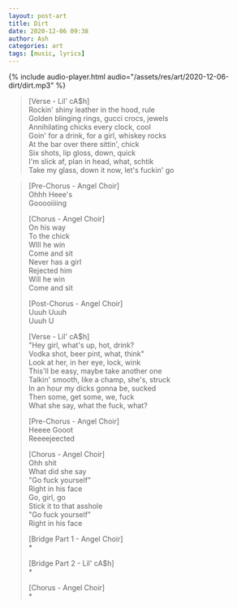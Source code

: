 ```yaml
---
layout: post-art
title: Dirt
date: 2020-12-06 09:38
author: Ash
categories: art
tags: [music, lyrics]
---
```


{% include audio-player.html audio="/assets/res/art/2020-12-06-dirt/dirt.mp3" %}

> [Verse - Lil' cA$h]  
> Rockin' shiny leather in the hood, rule  
> Golden blinging rings, gucci crocs, jewels  
> Annihilating chicks every clock, cool  
> Goin' for a drink, for a girl, whiskey rocks  
> At the bar over there sittin', chick  
> Six shots, lip gloss, down, quick  
> I'm slick af, plan in head, what, schtik  
> Take my glass, down it now, let's fuckin' go  

<!-- more -->

> [Pre-Chorus - Angel Choir]  
> Ohhh Heee's  
> Gooooiiiing  
>   
> [Chorus - Angel Choir]  
> On his way  
> To the chick  
> WIll he win  
> Come and sit  
> Never has a girl  
> Rejected him  
> Will he win  
> Come and sit  
>   
> [Post-Chorus - Angel Choir]  
> Uuuh Uuuh  
> Uuuh U  
>   
> [Verse - Lil' cA$h]  
> "Hey girl, what's up, hot, drink?  
> Vodka shot, beer pint, what, think"  
> Look at her, in her eye, lock, wink  
> This'll be easy, maybe take another one  
> Talkin' smooth, like a champ, she's, struck  
> In an hour my dicks gonna be, sucked  
> Then some, get some, we, fuck  
> What she say, what the fuck, what?  
>   
> [Pre-Chorus - Angel Choir]  
> Heeee Gooot  
> Reeeejeected  
>   
> [Chorus - Angel Choir]  
> Ohh shit  
> What did she say  
> "Go fuck yourself"  
> Right in his face  
> Go, girl, go  
> Stick it to that asshole  
> "Go fuck yourself"  
> Right in his face  
>   
> [Bridge Part 1 - Angel Choir]  
> \*  
>   
> [Bridge Part 2 - Lil' cA$h]  
> \*  
>   
> [Chorus - Angel Choir]  
> \*
>   